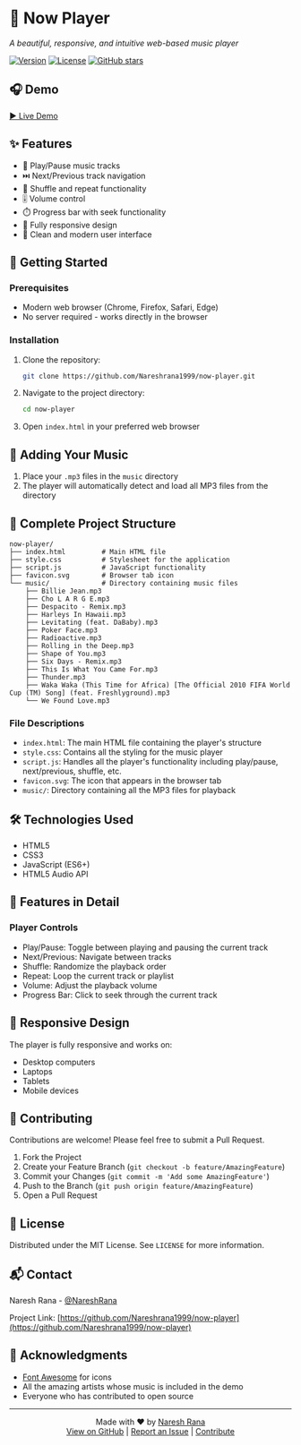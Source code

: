 # 🎵 Now Player

*A beautiful, responsive, and intuitive web-based music player*

[![Version](https://img.shields.io/badge/version-1.0.0-blue.svg)](https://github.com/Nareshrana1999/now-player)
[![License](https://img.shields.io/badge/license-MIT-green.svg)](LICENSE)
[![GitHub stars](https://img.shields.io/github/stars/Nareshrana1999/now-player?style=social)](https://github.com/Nareshrana1999/now-player/stargazers)

## 🎧 Demo

[▶️ Live Demo](https://htmlpreview.github.io/?https://github.com/Nareshrana1999/now-player/blob/main/index.html)

## ✨ Features

- 🎵 Play/Pause music tracks
- ⏭️ Next/Previous track navigation
- 🔄 Shuffle and repeat functionality
- 🎚️ Volume control
- ⏱️ Progress bar with seek functionality
- 📱 Fully responsive design
- 🎨 Clean and modern user interface

## 🚀 Getting Started

### Prerequisites
- Modern web browser (Chrome, Firefox, Safari, Edge)
- No server required - works directly in the browser

### Installation

1. Clone the repository:
   ```bash
   git clone https://github.com/Nareshrana1999/now-player.git
   ```
2. Navigate to the project directory:
   ```bash
   cd now-player
   ```
3. Open `index.html` in your preferred web browser

## 🎵 Adding Your Music

1. Place your `.mp3` files in the `music` directory
2. The player will automatically detect and load all MP3 files from the directory

## 📂 Complete Project Structure

```
now-player/
├── index.html         # Main HTML file
├── style.css          # Stylesheet for the application
├── script.js          # JavaScript functionality
├── favicon.svg        # Browser tab icon
└── music/             # Directory containing music files
    ├── Billie Jean.mp3
    ├── Cho L A R G E.mp3
    ├── Despacito - Remix.mp3
    ├── Harleys In Hawaii.mp3
    ├── Levitating (feat. DaBaby).mp3
    ├── Poker Face.mp3
    ├── Radioactive.mp3
    ├── Rolling in the Deep.mp3
    ├── Shape of You.mp3
    ├── Six Days - Remix.mp3
    ├── This Is What You Came For.mp3
    ├── Thunder.mp3
    ├── Waka Waka (This Time for Africa) [The Official 2010 FIFA World Cup (TM) Song] (feat. Freshlyground).mp3
    └── We Found Love.mp3
```

### File Descriptions

- `index.html`: The main HTML file containing the player's structure
- `style.css`: Contains all the styling for the music player
- `script.js`: Handles all the player's functionality including play/pause, next/previous, shuffle, etc.
- `favicon.svg`: The icon that appears in the browser tab
- `music/`: Directory containing all the MP3 files for playback

## 🛠️ Technologies Used

- HTML5
- CSS3
- JavaScript (ES6+)
- HTML5 Audio API

## 🌟 Features in Detail

### Player Controls
- Play/Pause: Toggle between playing and pausing the current track
- Next/Previous: Navigate between tracks
- Shuffle: Randomize the playback order
- Repeat: Loop the current track or playlist
- Volume: Adjust the playback volume
- Progress Bar: Click to seek through the current track

## 📱 Responsive Design

The player is fully responsive and works on:
- Desktop computers
- Laptops
- Tablets
- Mobile devices

## 🤝 Contributing

Contributions are welcome! Please feel free to submit a Pull Request.

1. Fork the Project
2. Create your Feature Branch (`git checkout -b feature/AmazingFeature`)
3. Commit your Changes (`git commit -m 'Add some AmazingFeature'`)
4. Push to the Branch (`git push origin feature/AmazingFeature`)
5. Open a Pull Request

## 📝 License

Distributed under the MIT License. See `LICENSE` for more information.

## 📬 Contact

Naresh Rana - [@NareshRana](https://github.com/Nareshrana1999)

Project Link: [https://github.com/Nareshrana1999/now-player](https://github.com/Nareshrana1999/now-player)

## 🙏 Acknowledgments

- [Font Awesome](https://fontawesome.com/) for icons
- All the amazing artists whose music is included in the demo
- Everyone who has contributed to open source

---

<div align="center">
  Made with ❤️ by <a href="https://github.com/Nareshrana1999">Naresh Rana</a>
  <br>
  <a href="https://github.com/Nareshrana1999/now-player">View on GitHub</a> | 
  <a href="https://github.com/Nareshrana1999/now-player/issues">Report an Issue</a> | 
  <a href="https://github.com/Nareshrana1999/now-player/pulls">Contribute</a>
</div>
